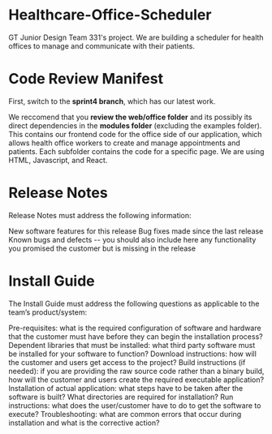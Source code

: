 # Healthcare-Office-Scheduler
GT Junior Design Team 331's project.
We are building a scheduler for health offices to manage and communicate with their patients.

# Code Review Manifest
First, switch to the **sprint4 branch**, which has our latest work.

We reccomend that you **review the web/office folder** and its possibly its direct dependencies in the **modules folder** (excluding the examples folder). This contains our frontend code for the office side of our application, which allows health office workers to create and manage appointments and patients. Each subfolder contains the code for a specific page. We are using HTML, Javascript, and React.

# Release Notes

Release Notes must address the following information:

New software features for this release 
Bug fixes made since the last release
Known bugs and defects -- you should also include here any functionality you promised the customer but is missing in the release
 

# Install Guide  

The Install Guide must address the following questions as applicable to the team’s product/system:

Pre-requisites: what is the required configuration of software and hardware that the customer must have before they can begin the installation process?
Dependent libraries that must be installed: what third party software must be installed for your software to function?
Download instructions: how will the customer and users get access to the project?
Build instructions (if needed): if you are providing the raw source code rather than a binary build, how will the customer and users create the required executable application?
Installation of actual application: what steps have to be taken after the software is built? What directories are required for installation?
Run instructions:  what does the user/customer have to do to get the software to execute?
Troubleshooting:  what are common errors that occur during installation and what is the corrective action?
